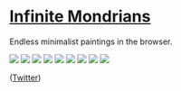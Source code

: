 # [Infinite Mondrians](http://jamesmorrowdesign.com/mondrian/)

Endless minimalist paintings in the browser.

<img src="https://github.com/jmorrow1/infinite-mondrians/blob/master/paintings/1.png"></img>
<img src="https://github.com/jmorrow1/infinite-mondrians/blob/master/paintings/2.png"></img>
<img src="https://github.com/jmorrow1/infinite-mondrians/blob/master/paintings/3.png"></img>
<img src="https://github.com/jmorrow1/infinite-mondrians/blob/master/paintings/4.png"></img>
<img src="https://github.com/jmorrow1/infinite-mondrians/blob/master/paintings/5.png"></img>
<img src="https://github.com/jmorrow1/infinite-mondrians/blob/master/paintings/6.png"></img>
<img src="https://github.com/jmorrow1/infinite-mondrians/blob/master/paintings/7.png"></img>
<img src="https://github.com/jmorrow1/infinite-mondrians/blob/master/paintings/8.png"></img>
<img src="https://github.com/jmorrow1/infinite-mondrians/blob/master/paintings/9.png"></img>

([Twitter](https://twitter.com/InfiniteMinimal))
